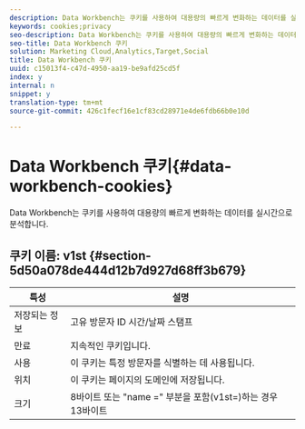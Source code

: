 ```yaml
---
description: Data Workbench는 쿠키를 사용하여 대용량의 빠르게 변화하는 데이터를 실시간으로 분석합니다.
keywords: cookies;privacy
seo-description: Data Workbench는 쿠키를 사용하여 대용량의 빠르게 변화하는 데이터를 실시간으로 분석합니다.
seo-title: Data Workbench 쿠키
solution: Marketing Cloud,Analytics,Target,Social
title: Data Workbench 쿠키
uuid: c15013f4-c47d-4950-aa19-be9afd25cd5f
index: y
internal: n
snippet: y
translation-type: tm+mt
source-git-commit: 426c1fecf16e1cf83cd28971e4de6fdb66b0e10d

---
```



# Data Workbench 쿠키{#data-workbench-cookies}

Data Workbench는 쿠키를 사용하여 대용량의 빠르게 변화하는 데이터를 실시간으로 분석합니다.

## 쿠키 이름: v1st {#section-5d50a078de444d12b7d927d68ff3b679}

| 특성 | 설명 |
|---|---|
| 저장되는 정보 | 고유 방문자 ID 시간/날짜 스탬프 |
| 만료 | 지속적인 쿠키입니다. |
| 사용 | 이 쿠키는 특정 방문자를 식별하는 데 사용됩니다. |
| 위치 | 이 쿠키는 페이지의 도메인에 저장됩니다. |
| 크기 | 8바이트 또는 "name =" 부분을 포함(v1st=)하는 경우 13바이트 |

